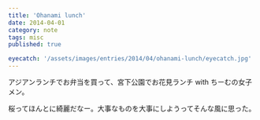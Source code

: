 ```yaml
---
title: 'Ohanami lunch'
date: 2014-04-01
category: note
tags: misc
published: true

eyecatch: '/assets/images/entries/2014/04/ohanami-lunch/eyecatch.jpg'
---
```


アジアンランチでお弁当を買って、宮下公園でお花見ランチ with ちーむの女子メン。

桜ってほんとに綺麗だなー。大事なものを大事にしようってそんな風に思った。
